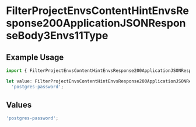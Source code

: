 # FilterProjectEnvsContentHintEnvsResponse200ApplicationJSONResponseBody3Envs11Type

## Example Usage

```typescript
import { FilterProjectEnvsContentHintEnvsResponse200ApplicationJSONResponseBody3Envs11Type } from '@vercel/client/models/operations';

let value: FilterProjectEnvsContentHintEnvsResponse200ApplicationJSONResponseBody3Envs11Type =
  'postgres-password';
```

## Values

```typescript
'postgres-password';
```
